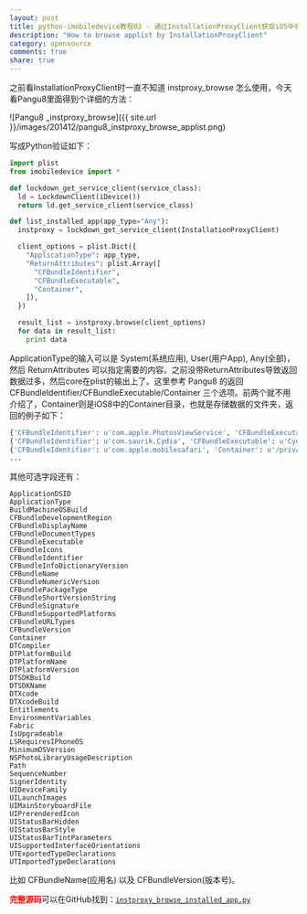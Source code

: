 ```yaml
---
layout: post
title: python-imobiledevice教程03 - 通过InstallationProxyClient获取iOS中安装的应用信息
description: "How to browse applist by InstallationProxyClient"
category: opensource
comments: true
share: true
---
```


之前看InstallationProxyClient时一直不知道 instproxy_browse 怎么使用，今天看Pangu8里面得到个详细的方法：

![Pangu8 _instproxy_browse]({{ site.url }}/images/201412/pangu8_instproxy_browse_applist.png)

写成Python验证如下：

~~~python
import plist
from imobiledevice import *

def lockdown_get_service_client(service_class):
  ld = LockdownClient(iDevice())
  return ld.get_service_client(service_class)

def list_installed_app(app_type="Any"):
  instproxy = lockdown_get_service_client(InstallationProxyClient)

  client_options = plist.Dict({
    "ApplicationType": app_type,
    "ReturnAttributes": plist.Array([
      "CFBundleIdentifier",
      "CFBundleExecutable",
      "Container",
    ]),
  })

  result_list = instproxy.browse(client_options)
  for data in result_list:
    print data
~~~

ApplicationType的输入可以是 System(系统应用), User(用户App), Any(全部)，然后 ReturnAttributes 可以指定需要的内容。之前没带ReturnAttributes导致返回数据过多，然后core在plist的输出上了。这里参考 Pangu8 的返回 CFBundleIdentifier/CFBundleExecutable/Container 三个选项。前两个就不用介绍了，Container则是iOS8中的Container目录，也就是存储数据的文件夹，返回的例子如下：

~~~python
{'CFBundleIdentifier': u'com.apple.PhotosViewService', 'CFBundleExecutable': u'PhotosViewService'}
{'CFBundleIdentifier': u'com.saurik.Cydia', 'CFBundleExecutable': u'Cydia'}
{'CFBundleIdentifier': u'com.apple.mobilesafari', 'Container': u'/private/var/mobile/Containers/Data/Application/156B33D2-3D28-4830-A78A-87A4957DECB4', 'CFBundleExecutable': u'MobileSafari'}
...
~~~

其他可选字段还有：

~~~
ApplicationDSID
ApplicationType
BuildMachineOSBuild
CFBundleDevelopmentRegion
CFBundleDisplayName
CFBundleDocumentTypes
CFBundleExecutable
CFBundleIcons
CFBundleIdentifier
CFBundleInfoDictionaryVersion
CFBundleName
CFBundleNumericVersion
CFBundlePackageType
CFBundleShortVersionString
CFBundleSignature
CFBundleSupportedPlatforms
CFBundleURLTypes
CFBundleVersion
Container
DTCompiler
DTPlatformBuild
DTPlatformName
DTPlatformVersion
DTSDKBuild
DTSDKName
DTXcode
DTXcodeBuild
Entitlements
EnvironmentVariables
Fabric
IsUpgradeable
LSRequiresIPhoneOS
MinimumOSVersion
NSPhotoLibraryUsageDescription
Path
SequenceNumber
SignerIdentity
UIDeviceFamily
UILaunchImages
UIMainStoryboardFile
UIPrerenderedIcon
UIStatusBarHidden
UIStatusBarStyle
UIStatusBarTintParameters
UISupportedInterfaceOrientations
UTExportedTypeDeclarations
UTImportedTypeDeclarations
~~~

比如 CFBundleName(应用名) 以及 CFBundleVersion(版本号)。

<span style="color:#f00;">**完整源码**</span>可以在GitHub找到：[`instproxy_browse_installed_app.py`](https://github.com/upbit/python-imobiledevice_demo/blob/master/instproxy_browse_installed_app.py)
